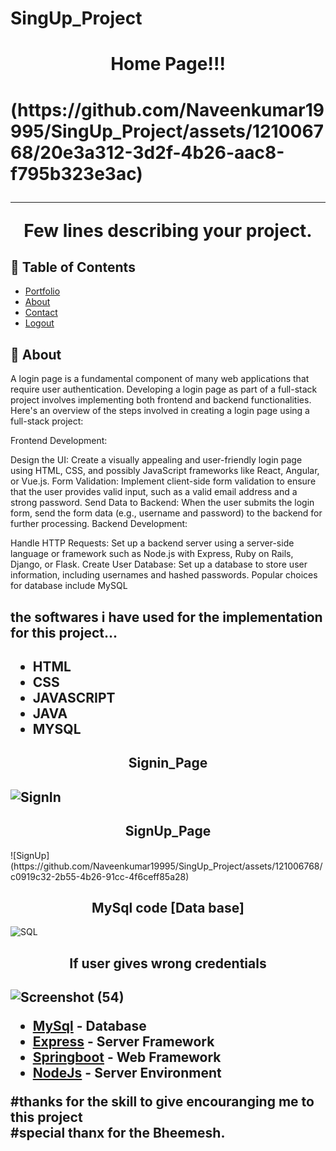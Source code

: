 # SingUp_Project

<h1 align="center">Home Page!!!<h1>
(https://github.com/Naveenkumar19995/SingUp_Project/assets/121006768/20e3a312-3d2f-4b26-aac8-f795b323e3ac)


 




---

<p align="center"> Few lines describing your project.
    <br> 
</p>

## 📝 Table of Contents
- [Portfolio](#portfolio)
- [About](#about)
- [Contact](#contact)
- [Logout](#logout)


## 🧐 About <a name = "about"></a>
A login page is a fundamental component of many web applications that require user authentication. Developing a login page as part of a full-stack project involves implementing both frontend and backend functionalities. Here's an overview of the steps involved in creating a login page using a full-stack project:

Frontend Development:

Design the UI: Create a visually appealing and user-friendly login page using HTML, CSS, and possibly JavaScript frameworks like React, Angular, or Vue.js.
Form Validation: Implement client-side form validation to ensure that the user provides valid input, such as a valid email address and a strong password.
Send Data to Backend: When the user submits the login form, send the form data (e.g., username and password) to the backend for further processing.
Backend Development:

Handle HTTP Requests: Set up a backend server using a server-side language or framework such as Node.js with Express, Ruby on Rails, Django, or Flask.
Create User Database: Set up a database to store user information, including usernames and hashed passwords. Popular choices for database include MySQL


<h2> the softwares i have used for the implementation for this project...<h2>
 
  <ul>
    <li>HTML</li>
    <li>CSS</li>
    <li>JAVASCRIPT</li>
    <li>JAVA</li>
    <li>MYSQL</li>
  </ul>
    
   


<h2 align="center">Signin_Page<h2>


![SignIn](https://github.com/Naveenkumar19995/SingUp_Project/assets/121006768/c90f2288-9803-4155-b273-3d643543d01e)



<h2 align="center">SignUp_Page</h2>
![SignUp](https://github.com/Naveenkumar19995/SingUp_Project/assets/121006768/c0919c32-2b55-4b26-91cc-4f6ceff85a28)




  <h2 align="center">MySql code [Data base]</h2>

![SQL](https://github.com/Naveenkumar19995/SingUp_Project/assets/121006768/9dff4350-100a-4170-9cf1-2d52839e2a9a)

<h2 align="center">If user gives wrong credentials<h2>

![Screenshot (54)](https://github.com/Naveenkumar19995/SingUp_Project/assets/121006768/6e5d9512-b235-4f14-863f-9af793492563)
<br>


- [MySql](https://www.sql.com/) - Database
- [Express](https://expressjs.com/) - Server Framework
- [Springboot](https://spring.org/) - Web Framework
- [NodeJs](https://nodejs.org/en/) - Server Environment


#thanks for the skill to give encouranging me to this project <br>
  #special thanx for the Bheemesh. 
